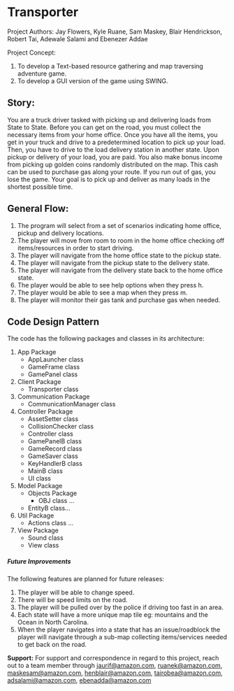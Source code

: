 # Transporter
Project Authors: Jay Flowers, Kyle Ruane, Sam Maskey, Blair Hendrickson, Robert Tai, Adewale Salami and Ebenezer Addae

Project Concept:  
1. To develop a Text-based resource gathering and map traversing adventure game.
2. To develop a GUI version of the game using SWING. 

## Story:
You are a truck driver tasked with picking up and delivering loads from State to State. Before you can get on the road, you must collect the necessary items from your home office. Once you have all the items, you get in your truck and drive to a predetermined location to pick up your load. Then, you have to drive to the load delivery station in another state. Upon pickup or delivery of your load, you are paid. You also make bonus income from picking up golden coins randomly distributed on the map. This cash can be used to purchase gas along your route. If you run out of gas, you lose the game. Your goal is to pick up and deliver as many loads in the shortest possible time. 

## General Flow:
1. The program will select from a set of scenarios indicating home office, pickup and delivery locations.
2. The player will move from room to room in the home office checking off items/resources in order to start driving.
3. The player will navigate from the home office state to the pickup state.
4. The player will navigate from the pickup state to the delivery state.
5. The player will navigate from the delivery state back to the home office state.
6. The player would be able to see help options when they press h.
7. The player would be able to see a map when they press m.
8. The player will monitor their gas tank and purchase gas when needed. 

## Code Design Pattern
The code has the following packages and classes in its architecture:
1. App Package
    - AppLauncher class
    - GameFrame class
    - GamePanel class
2. Client Package
    - Transporter class
3. Communication Package
    - CommunicationManager class
4. Controller Package
    - AssetSetter class
    - CollisionChecker class
    - Controller class
    - GamePanelB class
    - GameRecord class
    - GameSaver class
    - KeyHandlerB class
    - MainB class
    - UI class
5. Model Package
    - Objects Package
      - OBJ class ...
    - EntityB class...
6. Util Package
    - Actions class ...
7. View Package
    - Sound class
    - View class


##### Future Improvements
The following features are planned for future releases: 
1. The player will be able to change speed.
2. There will be speed limits on the road.
3. The player will be pulled over by the police if driving too fast in an area.
4. Each state will have a more unique map tile eg: mountains and the Ocean in North Carolina.
5. When the player navigates into a state that has an issue/roadblock the player will navigate through a sub-map collecting items/services needed to get back on the road.

**Support:**
For support and correspondence in regard to this project,  reach out to a team member through jaurif@amazon.com, ruanek@amazon.com, maskesam@amazon.com,
henblair@amazon.com, tairobea@amazon.com, adsalami@amazon.com, ebenadda@amazon.com 


